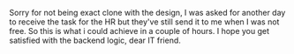 Sorry for not being exact clone with the design, I was asked for another day to receive the task for the HR but they've still send it to me when I was not free. 
So this is what i could achieve in a couple of hours. I hope you get satisfied with the backend logic, dear IT friend.
